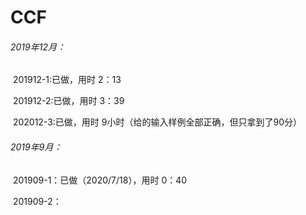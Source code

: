 # CCF
###### 2019年12月：

​	201912-1:已做，用时 2：13

​	201912-2:已做，用时 3：39

​	202012-3:已做，用时 9小时（给的输入样例全部正确，但只拿到了90分）



###### 2019年9月：

​	201909-1：已做（2020/7/18），用时 0：40

​	201909-2：







